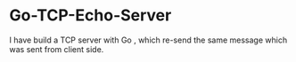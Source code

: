 # Go-TCP-Echo-Server
I have build a TCP server with Go , which re-send the same message which was sent from client side.
